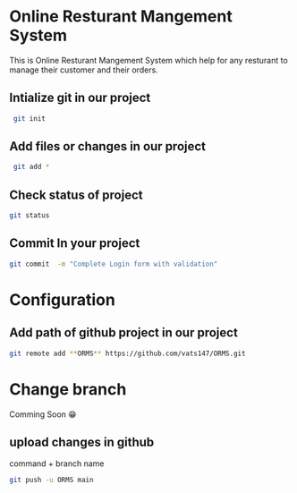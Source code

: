 
# Online Resturant Mangement System
This is Online Resturant Mangement System which help for any resturant to manage their customer and their orders.

## Intialize git in our project 
```bash
 git init
 ```

## Add files or changes in our project
```bash
 git add * 
```
      
## Check status of project
```bash
git status
```

## Commit In your project
```bash
git commit  -m "Complete Login form with validation"
```

# Configuration
## Add path of github project in our project
```bash
git remote add **ORMS** https://github.com/vats147/ORMS.git
```

# Change branch
Comming Soon 😁

## upload changes in github
command  + branch name
```bash
git push -u ORMS main 
```
